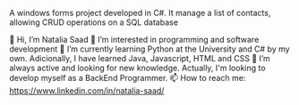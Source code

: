 A windows forms project developed in C#. It manage a list of contacts, allowing CRUD operations on a SQL database

👋 Hi, I’m Natalia Saad 
👀 I’m interested in programming and software development 
🌱 I’m currently learning Python at the University and C# by my own. Adicionally, I have learned Java, Javascript, HTML and CSS 
💞️ I’m always active and looking for new knowledge. Actually, I'm looking to develop myself as a BackEnd Programmer. 
📫 How to reach me: https://www.linkedin.com/in/natalia-saad/
